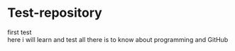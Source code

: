 # Test-repository
first test
<br>
here i will learn and test all there is to know about programming and GitHub

